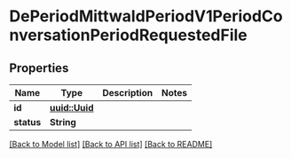 # DePeriodMittwaldPeriodV1PeriodConversationPeriodRequestedFile

## Properties

Name | Type | Description | Notes
------------ | ------------- | ------------- | -------------
**id** | [**uuid::Uuid**](uuid::Uuid.md) |  | 
**status** | **String** |  | 

[[Back to Model list]](../README.md#documentation-for-models) [[Back to API list]](../README.md#documentation-for-api-endpoints) [[Back to README]](../README.md)


